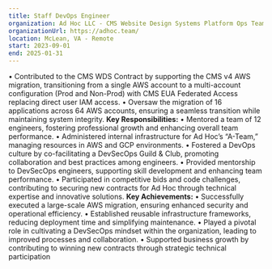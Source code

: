 ```yaml
---
title: Staff DevOps Engineer
organization: Ad Hoc LLC - CMS Website Design Systems Platform Ops Team
organizationUrl: https://adhoc.team/
location: McLean, VA - Remote
start: 2023-09-01
end: 2025-01-31
---
```


• Contributed to the CMS WDS Contract by supporting the CMS v4 AWS migration, transitioning from a single AWS account to a multi-account configuration (Prod and Non-Prod) with CMS EUA Federated Access replacing direct user IAM access.
• Oversaw the migration of 16 applications across 64 AWS accounts, ensuring a seamless transition while maintaining system integrity.
<b>Key Responsibilities:</b>
• Mentored a team of 12 engineers, fostering professional growth and enhancing overall team performance.
• Administered internal infrastructure for Ad Hoc’s “A-Team,” managing resources in AWS and GCP environments.
• Fostered a DevOps culture by co-facilitating a DevSecOps Guild & Club, promoting collaboration and best practices among engineers.
• Provided mentorship to DevSecOps engineers, supporting skill development and enhancing team performance.
• Participated in competitive bids and code challenges, contributing to securing new contracts for Ad Hoc through technical expertise and
innovative solutions.
<b>Key Achievements:</b>
• Successfully executed a large-scale AWS migration, ensuring enhanced security and operational efficiency.
• Established reusable infrastructure frameworks, reducing deployment time and simplifying maintenance.
• Played a pivotal role in cultivating a DevSecOps mindset within the organization, leading to improved processes and collaboration.
• Supported business growth by contributing to winning new contracts through strategic technical participation
